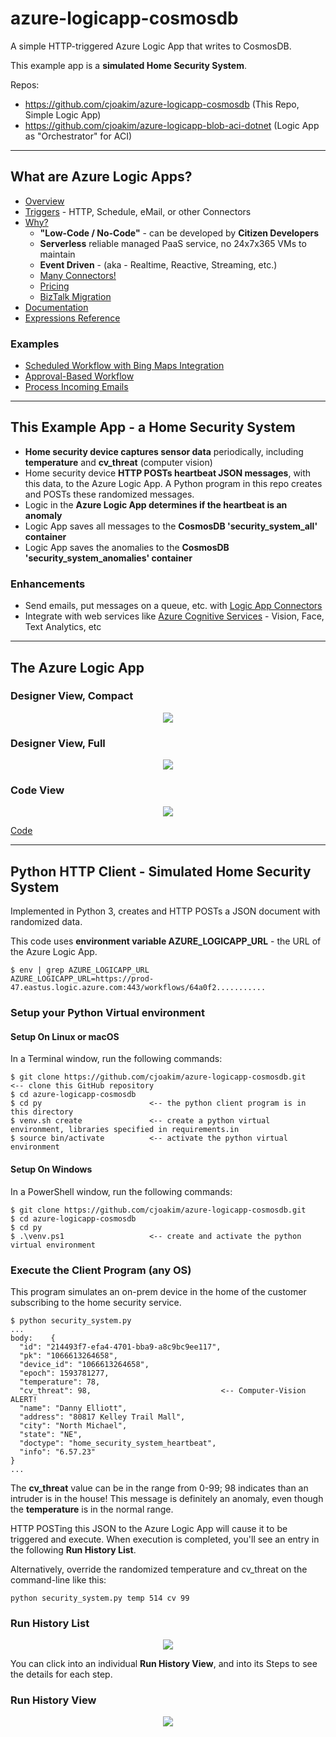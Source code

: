 # azure-logicapp-cosmosdb

A simple HTTP-triggered Azure Logic App that writes to CosmosDB.

This example app is a **simulated Home Security System**.

Repos:
- https://github.com/cjoakim/azure-logicapp-cosmosdb  (This Repo, Simple Logic App)
- https://github.com/cjoakim/azure-logicapp-blob-aci-dotnet  (Logic App as "Orchestrator" for ACI)

---

## What are Azure Logic Apps?

- [Overview](https://docs.microsoft.com/en-us/azure/logic-apps/logic-apps-overview)
- [Triggers](https://docs.microsoft.com/en-us/azure/logic-apps/logic-apps-workflow-actions-triggers#trigger-types-list) - HTTP, Schedule, eMail, or other Connectors
- [Why?](https://docs.microsoft.com/en-us/azure/logic-apps/logic-apps-overview#why-use-logic-apps)
  - **"Low-Code / No-Code"** - can be developed by **Citizen Developers**
  - **Serverless** reliable managed PaaS service, no 24x7x365 VMs to maintain
  - **Event Driven** - (aka - Realtime, Reactive, Streaming, etc.)
  - [Many Connectors!](https://docs.microsoft.com/en-us/connectors/)
  - [Pricing](https://azure.microsoft.com/en-us/pricing/details/logic-apps/)
  - [BizTalk Migration](https://docs.microsoft.com/en-us/azure/logic-apps/logic-apps-move-from-mabs)
- [Documentation](https://docs.microsoft.com/en-us/azure/logic-apps/)
- [Expressions Reference](https://docs.microsoft.com/en-us/azure/logic-apps/workflow-definition-language-functions-reference) 

### Examples

- [Scheduled Workflow with Bing Maps Integration](https://docs.microsoft.com/en-us/azure/logic-apps/tutorial-build-schedule-recurring-logic-app-workflow)
- [Approval-Based Workflow](https://docs.microsoft.com/en-us/azure/logic-apps/tutorial-process-mailing-list-subscriptions-workflow)
- [Process Incoming Emails](https://docs.microsoft.com/en-us/azure/logic-apps/tutorial-process-email-attachments-workflow)

---

## This Example App - a  Home Security System

- **Home security device captures sensor data** periodically, including **temperature** and **cv_threat** (computer vision)
- Home security device **HTTP POSTs heartbeat JSON messages**, with this data, to the Azure Logic App.  A Python program in this repo creates and POSTs these randomized messages.
- Logic in the **Azure Logic App determines if the heartbeat is an anomaly**
- Logic App saves all messages to the **CosmosDB 'security_system_all' container**
- Logic App saves the anomalies to the **CosmosDB 'security_system_anomalies' container**

### Enhancements

- Send emails, put messages on a queue, etc. with [Logic App Connectors](https://docs.microsoft.com/en-us/azure/connectors/apis-list)
- Integrate with web services like [Azure Cognitive Services](https://docs.microsoft.com/en-us/azure/cognitive-services/) - Vision, Face, Text Analytics, etc

---

## The Azure Logic App

### Designer View, Compact

<p align="center">
  <img src="img/logic-app-designer.png">
</p>

### Designer View, Full

<p align="center">
  <img src="img/logic-app-designer-full.png">
</p>

### Code View

<p align="center">
  <img src="img/logic-app-code-view.png">
</p>

[Code](logicapp/code.json)

---

## Python HTTP Client - Simulated Home Security System

Implemented in Python 3, creates and HTTP POSTs a JSON document with randomized data.

This code uses **environment variable AZURE_LOGICAPP_URL** - the URL of the Azure Logic App.

```
$ env | grep AZURE_LOGICAPP_URL
AZURE_LOGICAPP_URL=https://prod-47.eastus.logic.azure.com:443/workflows/64a0f2...........
```

### Setup your Python Virtual environment

#### Setup On Linux or macOS

In a Terminal window, run the following commands:

```
$ git clone https://github.com/cjoakim/azure-logicapp-cosmosdb.git   <-- clone this GitHub repository
$ cd azure-logicapp-cosmosdb
$ cd py                        <-- the python client program is in this directory
$ venv.sh create               <-- create a python virtual environment, libraries specified in requirements.in
$ source bin/activate          <-- activate the python virtual environment
```

#### Setup On Windows

In a PowerShell window, run the following commands:

```
$ git clone https://github.com/cjoakim/azure-logicapp-cosmosdb.git
$ cd azure-logicapp-cosmosdb
$ cd py
$ .\venv.ps1                   <-- create and activate the python virtual environment
```

### Execute the Client Program (any OS)

This program simulates an on-prem device in the home of the customer subscribing
to the home security service.

```
$ python security_system.py
...
body:    {
  "id": "214493f7-efa4-4701-bba9-a8c9bc9ee117",
  "pk": "1066613264658",
  "device_id": "1066613264658",
  "epoch": 1593781277,
  "temperature": 78,
  "cv_threat": 98,                             <-- Computer-Vision ALERT!
  "name": "Danny Elliott",
  "address": "80817 Kelley Trail Mall",
  "city": "North Michael",
  "state": "NE",
  "doctype": "home_security_system_heartbeat",
  "info": "6.57.23"
}
...
```

The **cv_threat** value can be in the range from 0-99; 98 indicates than an intruder is in the house!
This message is definitely an anomaly, even though the **temperature** is in the normal range.

HTTP POSTing this JSON to the Azure Logic App will cause it to be triggered and execute.
When execution is completed, you'll see an entry in the following **Run History List**.

Alternatively, override the randomized temperature and cv_threat on the command-line like this:
```
python security_system.py temp 514 cv 99
```

### Run History List

<p align="center">
  <img src="img/logic-app-run-history-list.png">
</p>

You can click into an individual **Run History View**, and into its Steps to see the details for each step.

### Run History View

<p align="center">
  <img src="img/logic-app-run-anomaly.png">
</p>
